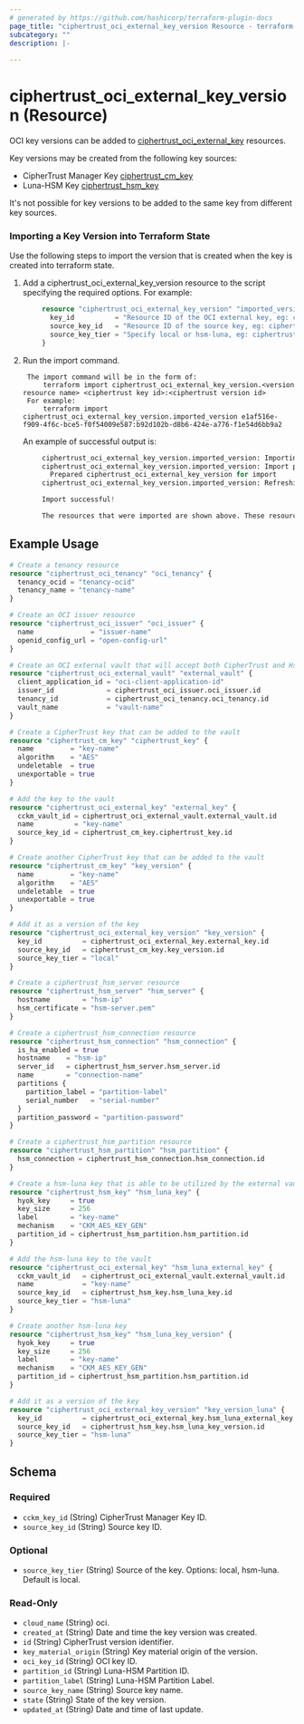 ```yaml
---
# generated by https://github.com/hashicorp/terraform-plugin-docs
page_title: "ciphertrust_oci_external_key_version Resource - terraform-provider-ciphertrust"
subcategory: ""
description: |-
  
---
```


# ciphertrust_oci_external_key_version (Resource)

OCI key versions can be added to [ciphertrust_oci_external_key](https://registry.terraform.io/providers/ThalesGroup/ciphertrust/latest/docs/resources/oci_external_key) resources.

Key versions may be created from the following key sources:
- CipherTrust Manager Key [ciphertrust_cm_key](https://registry.terraform.io/providers/ThalesGroup/ciphertrust/latest/docs/resources/cm_key)
- Luna-HSM Key [ciphertrust_hsm_key](https://registry.terraform.io/providers/ThalesGroup/ciphertrust/latest/docs/resources/hsm_key)

It's not possible for key versions to be added to the same key from different key sources.

### Importing a Key Version into Terraform State

Use the following steps to import the version that is created when the key is created into terraform state.

1. Add a ciphertrust_oci_external_key_version resource to the script specifying the required options. For example:

```terraform
        resource "ciphertrust_oci_external_key_version" "imported_version" {
          key_id          = "Resource ID of the OCI external key, eg: ciphertrust_oci_external_key.my_key.id"
          source_key_id   = "Resource ID of the source key, eg: ciphertrust_oci_external_key.my_key.source_key_id"
          source_key_tier = "Specify local or hsm-luna, eg: ciphertrust_oci_external_key.my_key.source_key_tier"
        }
```
2. Run the import command.
 
        The import command will be in the form of:
            terraform import ciphertrust_oci_external_key_version.<version resource name> <ciphertrust key id>:<ciphertrust version id>
        For example:
            terraform import ciphertrust_oci_external_key_version.imported_version e1af516e-f909-4f6c-bce5-f0f54009e587:b92d102b-d8b6-424e-a776-f1e54d6bb9a2

    An example of successful output is:
```terraform
        ciphertrust_oci_external_key_version.imported_version: Importing from ID "29338e84-cf17-4c2c-8f6b-3c15595ca351:be2f16c1-570a-494d-9d9d-b98d644828be"...
        ciphertrust_oci_external_key_version.imported_version: Import prepared!
          Prepared ciphertrust_oci_external_key_version for import
        ciphertrust_oci_external_key_version.imported_version: Refreshing state... [id=be2f16c1-570a-494d-9d9d-b98d644828be]

        Import successful!

        The resources that were imported are shown above. These resources are now in your Terraform state and will henceforth be managed by Terraform.
```

## Example Usage

```terraform
# Create a tenancy resource
resource "ciphertrust_oci_tenancy" "oci_tenancy" {
  tenancy_ocid = "tenancy-ocid"
  tenancy_name = "tenancy-name"
}

# Create an OCI issuer resource
resource "ciphertrust_oci_issuer" "oci_issuer" {
  name              = "issuer-name"
  openid_config_url = "open-config-url"
}

# Create an OCI external vault that will accept both CipherTrust and Hsm-Luna keys
resource "ciphertrust_oci_external_vault" "external_vault" {
  client_application_id = "oci-client-application-id"
  issuer_id             = ciphertrust_oci_issuer.oci_issuer.id
  tenancy_id            = ciphertrust_oci_tenancy.oci_tenancy.id
  vault_name            = "vault-name"
}

# Create a CipherTrust key that can be added to the vault
resource "ciphertrust_cm_key" "ciphertrust_key" {
  name         = "key-name"
  algorithm    = "AES"
  undeletable  = true
  unexportable = true
}

# Add the key to the vault
resource "ciphertrust_oci_external_key" "external_key" {
  cckm_vault_id = ciphertrust_oci_external_vault.external_vault.id
  name          = "key-name"
  source_key_id = ciphertrust_cm_key.ciphertrust_key.id
}

# Create another CipherTrust key that can be added to the vault
resource "ciphertrust_cm_key" "key_version" {
  name         = "key-name"
  algorithm    = "AES"
  undeletable  = true
  unexportable = true
}

# Add it as a version of the key
resource "ciphertrust_oci_external_key_version" "key_version" {
  key_id          = ciphertrust_oci_external_key.external_key.id
  source_key_id   = ciphertrust_cm_key.key_version.id
  source_key_tier = "local"
}

# Create a ciphertrust_hsm_server resource
resource "ciphertrust_hsm_server" "hsm_server" {
  hostname        = "hsm-ip"
  hsm_certificate = "hsm-server.pem"
}

# Create a ciphertrust_hsm_connection resource
resource "ciphertrust_hsm_connection" "hsm_connection" {
  is_ha_enabled = true
  hostname    = "hsm-ip"
  server_id   = ciphertrust_hsm_server.hsm_server.id
  name        = "connection-name"
  partitions {
    partition_label = "partition-label"
    serial_number   = "serial-number"
  }
  partition_password = "partition-password"
}

# Create a ciphertrust_hsm_partition resource
resource "ciphertrust_hsm_partition" "hsm_partition" {
  hsm_connection = ciphertrust_hsm_connection.hsm_connection.id
}

# Create a hsm-luna key that is able to be utilized by the external vault
resource "ciphertrust_hsm_key" "hsm_luna_key" {
  hyok_key     = true
  key_size     = 256
  label        = "key-name"
  mechanism    = "CKM_AES_KEY_GEN"
  partition_id = ciphertrust_hsm_partition.hsm_partition.id
}

# Add the hsm-luna key to the vault
resource "ciphertrust_oci_external_key" "hsm_luna_external_key" {
  cckm_vault_id   = ciphertrust_oci_external_vault.external_vault.id
  name            = "key-name"
  source_key_id   = ciphertrust_hsm_key.hsm_luna_key.id
  source_key_tier = "hsm-luna"
}

# Create another hsm-luna key
resource "ciphertrust_hsm_key" "hsm_luna_key_version" {
  hyok_key     = true
  key_size     = 256
  label        = "key-name"
  mechanism    = "CKM_AES_KEY_GEN"
  partition_id = ciphertrust_hsm_partition.hsm_partition.id
}

# Add it as a version of the key
resource "ciphertrust_oci_external_key_version" "key_version_luna" {
  key_id          = ciphertrust_oci_external_key.hsm_luna_external_key.id
  source_key_id   = ciphertrust_hsm_key.hsm_luna_key_version.id
  source_key_tier = "hsm-luna"
}
```

<!-- schema generated by tfplugindocs -->
## Schema

### Required

- `cckm_key_id` (String) CipherTrust Manager Key ID.
- `source_key_id` (String) Source key ID.

### Optional

- `source_key_tier` (String) Source of the key. Options: local, hsm-luna. Default is local.

### Read-Only

- `cloud_name` (String) oci.
- `created_at` (String) Date and time the key version was created.
- `id` (String) CipherTrust version identifier.
- `key_material_origin` (String) Key material origin of the version.
- `oci_key_id` (String) OCI key ID.
- `partition_id` (String) Luna-HSM Partition ID.
- `partition_label` (String) Luna-HSM Partition Label.
- `source_key_name` (String) Source key name.
- `state` (String) State of the key version.
- `updated_at` (String) Date and time of last update.

